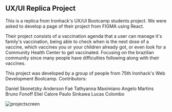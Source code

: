 ## UX/UI Replica Project

This is a replica from Ironhack's UX/UI Bootcamp students project. We were asked to develop a page of their project from FIGMA using React.

Their project consists of a vaccination agenda that a user can manage it's family's vaccination, being able to check when is the next dose of a vaccine, which vaccines you or your children already got, or even look for a Community Health Center to get vaccinated. Focusing on the brazilian community since many people have difficulties following along with their vaccines.

This project was developed by a group of people from 75th Ironhack's Web Development Bootcamp.
Contributors:

Daniel Skonetzky
Anderson Faé
Tathyanna Maximiano
Angelo Martins
Bruno Fonoff
Eliel Calore
Paulo Sinkawa
Lucas Colombo

![projectscreen](https://github.com/ykztenoks/ui-project/tree/main/src/assets/images/imgproject/uiprojecttroco.png)
